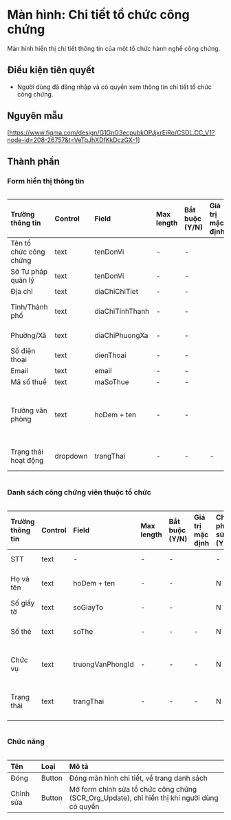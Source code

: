 # Màn hình: Chi tiết tổ chức công chứng
Màn hình hiển thị chi tiết thông tin của một tổ chức hành nghề công chứng.

## Điều kiện tiên quyết
- Người dùng đã đăng nhập và có quyền xem thông tin chi tiết tổ chức công chứng.

## Nguyên mẫu
[https://www.figma.com/design/G1GnG3ecpubkOPJjxrEiRo/CSDL.CC_V1?node-id=208-26757&t=VeTqJhXDfKkDczGX-1]

## Thành phần

### Form hiển thị thông tin

<div style="overflow-x:auto">

| Trường thông tin       | Control  | Field           | Max length | Bắt buộc (Y/N) | Giá trị mặc định | Cho phép sửa (Y/N) | Mô tả                                                                                   |
|:-----------------------|:---------|:----------------|:-----------|:---------------|:-----------------|:-------------------|:----------------------------------------------------------------------------------------|
| Tên tổ chức công chứng | text     | tenDonVi        | -          | -              |                  | N                  | Tên của tổ chức hành nghề công chứng                                                    |
| Sở Tư pháp quản lý     | text     | tenDonVi        | -          | -              |                  | N                  | Tên Sở Tư pháp quản lý                                                                  |
| Địa chỉ                | text     | diaChiChiTiet   | -          | -              |                  | N                  | Địa chỉ trụ sở chính                                                                    |
| Tỉnh/Thành phố         | text     | diaChiTinhThanh | -          | -              |                  | N                  | Tỉnh/Thành phố nơi tổ chức công chứng hoạt động                                         |
| Phường/Xã              | text     | diaChiPhuongXa  | -          | -              |                  | N                  | Phường/Xã thuộc địa chỉ tổ chức                                                         |
| Số điện thoại          | text     | dienThoai       | -          | -              |                  | N                  | Thông tin số điện thoại liên hệ                                                         |
| Email                  | text     | email           | -          | -              |                  | N                  | Email liên hệ                                                                           |
| Mã số thuế             | text     | maSoThue        | -          | -              |                  | N                  | Mã số thuế                                                                              |
| Trưởng văn phòng       | text     | hoDem + ten     | -          | -              |                  | N                  | Hiển thị tên công chứng viên trưởng VP (tìm từ ENT_CongChungVien theo truongVanPhongId) |
| Trạng thái hoạt động   | dropdown | trangThai       | -          | -              | -                | N                  | Trạng thái: Đang hoạt động, Chờ thành lập, Giải thể, …                                  |


</div>

### Danh sách công chứng viên thuộc tổ chức
<div style="overflow-x:auto">

| Trường thông tin | Control | Field            | Max length | Bắt buộc (Y/N) | Giá trị mặc định | Cho phép sửa (Y/N) | Mô tả                                         |
|:-----------------|:--------|:-----------------|:-----------|:---------------|:-----------------|:-------------------|:----------------------------------------------|
| STT              | text    | -                | -          | -              |                  | -                  | Số thứ tự bản ghi                             |
| Họ và tên        | text    | hoDem + ten      | -          | -              |                  | N                  | Hiển thị tên công chứng viên                  |
| Số giấy tờ       | text    | soGiayTo         | -          | -              |                  | N                  | Hiển thị số giấy tờ                           |
| Số thẻ           | text    | soThe            | -          | -              | -                | N                  | Số thẻ của công chứng viên                    |
| Chức vụ          | text    | truongVanPhongId | -          | -              | -                | N                  | Hiển thị "Công chứng viên"/"Trưởng văn phòng" |
| Trạng thái       | text    | trangThai        | -          | -              | -                | N                  | Trạng thái hoạt động của công chứng viên      |
</div>

### Chức năng
<div style="overflow-x:auto">

| Tên       | Loại   | Mô tả                                                                                       |
|:----------|:-------|:--------------------------------------------------------------------------------------------|
| Đóng      | Button | Đóng màn hình chi tiết, về trang danh sách                                                                         |
| Chỉnh sửa | Button | Mở form chỉnh sửa tổ chức công chứng (SCR_Org_Update), chỉ hiển thị khi người dùng có quyền |

</div>
